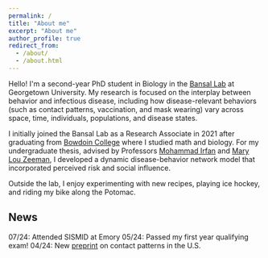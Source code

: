 ```yaml
---
permalink: /
title: "About me"
excerpt: "About me"
author_profile: true
redirect_from: 
  - /about/
  - /about.html
---
```


Hello! I'm a second-year PhD student in Biology in the <a href='http://bansallab.com/'>Bansal Lab</a> at Georgetown University. My research is focused on the interplay between behavior and infectious disease, including how disease-relevant behaviors (such as contact patterns, vaccination, and mask wearing) vary across space, time, individuals, populations, and disease states.  

I initially joined the Bansal Lab as a Research Associate in 2021 after graduating from <a href='https://www.bowdoin.edu/'>Bowdoin College</a> where I studied math and biology. For my undergraduate thesis, advised by Professors <a href="http://www.bowdoin.edu/~mirfan/">Mohammad Irfan</a> and <a href="https://www.bowdoin.edu/profiles/faculty/mlzeeman/">Mary Lou Zeeman</a>, I developed a dynamic disease-behavior network model that incorporated perceived risk and social influence.

Outside the lab, I enjoy experimenting with new recipes, playing ice hockey, and riding my bike along the Potomac. 


## News

07/24: Attended SISMID at Emory
05/24: Passed my first year qualifying exam!
04/24: New <a href="https://doi.org/10.1101/2024.04.26.24306450">preprint</a> on contact patterns in the U.S.